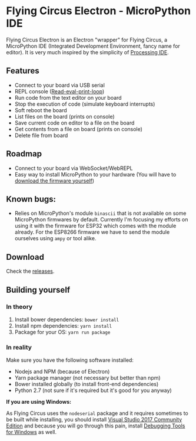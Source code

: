 # Flying Circus Electron - MicroPython IDE

Flying Circus Electron is an Electron "wrapper" for Flying Circus, a MicroPython IDE (Integrated Development Environment, fancy name for editor). It is very much inspired by the simplicity of [Processing IDE](https://processing.org/).

## Features

- Connect to your board via USB serial
- REPL console ([Read-eval-print-loop](https://en.wikipedia.org/wiki/Read–eval–print_loop))
- Run code from the text editor on your board
- Stop the execution of code (simulate keyboard interrupts)
- Soft reboot the board
- List files on the board (prints on console)
- Save current code on editor to a file on the board
- Get contents from a file on board (prints on console)
- Delete file from board

## Roadmap

- Connect to your board via WebSocket/WebREPL
- Easy way to install MicroPython to your hardware (You will have to [download the firmware yourself](http://micropython.org/download))

## Known bugs:

- Relies on MicroPython's module `binascii` that is not available on some MicroPython firmwares by default. Currently I'm focusing my efforts on using it with the firmware for ESP32 which comes with the module already. For the ESP8266 firmware we have to send the module ourselves using `ampy` or tool alike.

## Download

Check the [releases](https://github.com/murilopolese/flying-circus-electron/releases).

## Building yourself

### In theory

1. Install bower dependencies: `bower install`
1. Install npm dependencies: `yarn install`
1. Package for your OS: `yarn run package`

### In reality

Make sure you have the following software installed:

- Nodejs and NPM (because of Electron)
- Yarn package manager (not necessary but better than npm)
- Bower installed globally (to install front-end dependencies)
- Python 2.7 (not sure if it's required but it's good for you anyway)

**If you are using Windows:**

As Flying Circus uses the `nodeserial` package and it requires sometimes to be built while installing, you should install [Visual Studio 2017 Community Edition](https://www.visualstudio.com/vs/) and because you will go through this pain, install [Debugging Tools for Windows](https://msdn.microsoft.com/en-us/library/windows/hardware/ff551063.aspx) as well.
